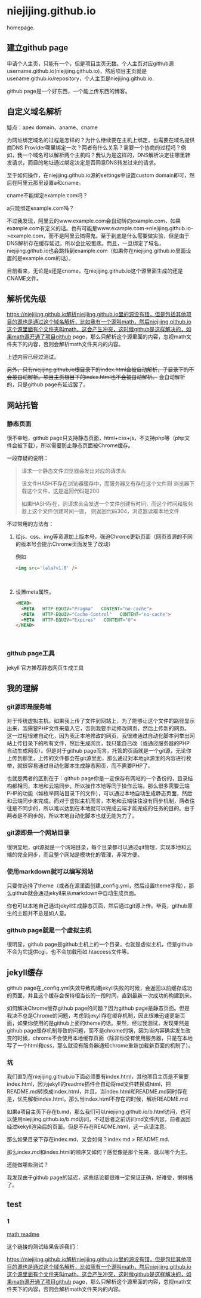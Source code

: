 # niejijing.github.io
homepage.

## 建立github page

申请个人主页，只能有一个，但是项目主页无数。个人主页对应github源username.github.io(niejijing.github.io)，然后项目主页就是usename.github.io/repository，个人主页是niejijing.github.io.

github page是一个好东西，一个能上传东西的博客。

## 自定义域名解析

疑点：apex domain、aname、cname

为网址绑定域名的过程是怎样的？为什么继续要在主机上绑定，也需要在域名提供商DNS Provider哪里绑定一次？两者有什么关系？需要一个协商的过程吗？例如，我一个域名可以解析两个主机吗？我认为是这样的，DNS解析决定往哪里转发请求，而目的地址通过绑定决定是否同意DNS转发过来的请求。

至于如何操作，在niejijing.github.io源的settings中设置custom domain即可，然后在阿里云那里设置a和cname。

cname不能绑定example.com吗？

a只能绑定example.com吗？

不过我发现，阿里云的www.example.com会自动转向example.com，如果example.com有定义的话。也有可能是www.example.com->niejijing.github.io->example.com，而不是阿里云搞得鬼。至于到底是什么需要做实验，但是由于DNS解析存在缓存延迟，所以会比较蛋疼。而且，一旦绑定了域名，niejijing.github.io也会跳转到example.com（如果你在niejijing.github.io里面设置的是example.com的话）。

目前看来，无论是a还是cname，在niejijing.github.io这个源里面生成的还是CNAME文件。

## 解析优先级

https://niejijing.github.io解析niejijing.github.io里的源没有错，但是包括其他项目的源也是通过这个域名解析，比如我有一个源叫math，然后niejijing.github.io这个源里面有个文件夹叫math，这会产生冲突，这时候github是这样解决的，如果math源开通了项目github page，那么只解析这个源里面的内容，忽视math文件夹下的内容，否则会解析math文件夹内的内容。

上述内容已经过测试。

~~另外，只有niejijing.github.io根目录下的index.html会被自动解析，子目录下的不会被自动解析。项目主页根目下的index.html也不会被自动解析。~~   会自动解析的，只是github page有延迟罢了。

## 网站托管

### 静态页面

很不幸地，github page只支持静态页面，html+css+js，不支持php等（php文件会被下载），所以需要防止静态页面被Chrome缓存。

一段存疑的说明：

> 请求一个静态文件浏览器会发出对应的请求头
>
> 该文件HASH不存在浏览器缓存中，而服务器又有存在这个文件则 浏览器下载这个文件，这是返回代码是200
>
> 如果HASH存在，则请求头会发送一个文件创建有时间，而这个时间和服务器上这个文件创建时间一直， 则返回代码304，浏览器读取本地文件

不过常用的方法有：

1. 给js、css、img等资源加上版本号，强迫Chrome更新页面（网页资源的不同的版本号会提示Chrome页面发生了改动）

   例如

   ```html
   <img src='lala?v1.0' />
   ```

   ​


1. 设置meta属性。

   ```html
   <HEAD>    
     <META   HTTP-EQUIV="Pragma"   CONTENT="no-cache">    
     <META   HTTP-EQUIV="Cache-Control"   CONTENT="no-cache">    
     <META   HTTP-EQUIV="Expires"   CONTENT="0">    
   </HEAD>  
   ```

   ​

### github page工具

jekyll 官方推荐静态网页生成工具



## 我的理解

### git源即是服务端

对于传统虚拟主机，如果我上传了文件到网站上，为了能够让这个文件的路径显示出来，我需要PHP文件来载入它，否则我要手动修改网页，然后上传新的网页。这一过程很难自动化，因为我正本地修改的网页，我很难通过自动化脚本列举出网站上传目录下的所有文件，然后生成网页，我只能自己改（或通过服务器的PHP自动生成网页）。但是对于github page而言，托管的页面就是一个git源，无论你上传到那里，上传的文件都会在git源里面，那么通过对本地git源里的内容进行枚举，就很容易通过自动化脚本生成静态网页，而不需要PHP了。

也就是两者的区别在于：github page你是一定保存有网站的一个备份的，目录结构都相同，本地和云端同步，所以操作本地等同于操作云端，那么很多需要云端PHP的功能（如枚举网站目录下的文件），可以通过本地自动生成静态页面，然后和云端同步来完成。而对于虚拟主机而言，本地和云端往往没有同步机制，两者往往是不同步的，所以难以达到在本地就可以完成云端才能完成的任务的目的。由于两者是不同步的，所以本地自动化脚本也就无能为力了。

### git源即是一个网站目录

很明显地，git源就是一个网站目录，每个目录都可以通过git管理，实现本地和云端的完全同步，而且整个网站是模块化的管理，非常方便。

### 使用markdown就可以编写网站

只要你选择了theme（或者在源里面创建_config.yml，然后设置theme字段），那么github就会通过jekyll来从markdown中自动生成页面。

你也可以本地自己通过jekyll生成静态页面，然后通过git源上传。毕竟，github原生的主题并不总是如人意。

### github page就是一个虚拟主机

很明显，github page是github主机上的一个目录，也就是虚拟主机，但是github不会为它提供cgi，也不会加载形如.htaccess文件等。

## jekyll缓存

github page在_config.yml失效导致构建jekyll失败的时候，会返回以前缓存成功的页面，并且这个缓存会保持相当长的一段时间，直到最新一次成功的构建到来。

如何解决Chrome缓存github page的问题？因为github page是静态页面。但是我决不总是Chrome的问题，考虑到jekyll存在缓存机制，因此很难迅速更新页面，如果你使用的是github上面的theme的话。果然，经过我测试，发现果然是github page缓存机制导致的问题，而不是chrome的锅，因为当内容确实发生改变的时候，chrome不会使用本地缓存页面（除非你没有使用服务器，只是在本地写了一个html和css，那么就没有服务器通知chrome重新加载新页面的机制了）。

### 坑

我们直到在niejijing.github.io下面必须要有index.html，其他项目主页是不需要index.html，因为jekyll的readme插件会自动将md文件转换成html，把README.md转换成index.html，并且，当index.html和README.md同时存在是，优先解析index.html。那么当index.html不存在的时候，解析README.md

如果a项目主页下存在b.md，那么我们可以niejijing.github.io/b.html访问，也可以使用niejijing.github.io/b.md访问，不过后者之前访问md文件内容，前者返回经过kekyll渲染后的页面。但是不存在README.html，这一点请注意。

那么如果目录下存在index.md，又会如何？index.md > README.md.

那么index.md和index.html的顺序又如何？感觉像是那个先来，就以哪个为主。

还能做哪些测试？



我发现由于github page的延迟，这些结论都很难一定保证正确，好难受，懒得搞了。





## test

### 1

[math readme](math/README.md)

这个链接的测试结果告诉我们：

https://niejijing.github.io解析niejijing.github.io里的源没有错，但是包括其他项目的源也是通过这个域名解析，比如我有一个源叫math，然后niejijing.github.io这个源里面有个文件夹叫math，这会产生冲突，这时候github是这样解决的，如果math源开通了项目github page，那么只解析这个源里面的内容，忽视math文件夹下的内容，否则会解析math文件夹内的内容。

